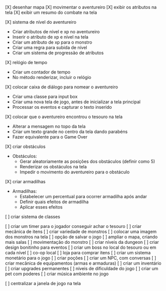 [X] desenhar mapa
[X] movimentar o aventureiro
[X] exibir os atributos na tela
[X] exibir um resumo do combate na tela

[X] sistema de nível do aventureiro
- Criar atributos de nível e xp no aventureiro
- Inserir o atributo de xp e nível na tela
- Criar um atributo de xp para o monstro
- Criar uma regra para subida de nível
- Criar um sistema de progressão de atributos

[X] relógio de tempo
- Criar um contador de tempo
- No método renderizar, incluir o relógio

[X] colocar caixa de diálogo para nomear o aventureiro
- Criar uma classe para input box
- Criar uma nova tela de jogo, antes de inicializar a tela principal
- Processar os eventos e capturar o texto inserido

[X] colocar que o aventureiro encontrou o tesouro na tela
- Alterar a mensagem no topo da tela
- Criar um texto grande no centro da tela dando parabéns
- Fazer equivalente para o Game Over

[X] criar obstáculos
- Obstáculos:
    - Gerar aleatoriamente as posições dos obstáculos (definir como 5)
    - Renderizar os obstáculos na tela
    - Impedir o movimento do aventureiro para o obstáculo

[X] criar armadilhas
- Armadilhas:
    - Estabelecer um percentual para ocorrer armadilha após andar
    - Definir quais efeitos de armadilha
    - Aplicar esses efeitos

[ ] criar sistema de classes



[ ] criar um timer para o jogador conseguir achar o tesouro
[ ] criar mecânica de itens
[ ] criar variedade de monstros
[ ] colocar uma imagem dos monstros na tela
[ ] opção de salvar o jogo
[ ] ampliar o mapa, criando mais salas
[ ] movimentação do monstro
[ ] criar níveis da dungeon
[ ] criar design bonitinho para eventos
[ ] criar um boss no local do tesouro ou em cada nível
[ ] co-op local
[ ] loja para comprar itens
[ ] criar um sistema monetário para o jogo
[ ] criar poções
[ ] criar um NPC, com conversas
[ ] criar mecânica de equipamentos (armas e armaduras)
[ ] criar um inventário
[ ] criar upgrades permanentes
[ ] níveis de dificuldade do jogo
[ ] criar um pet com poderes
[ ] criar música ambiente no jogo

[ ] centralizar a janela de jogo na tela
